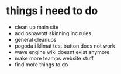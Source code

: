 # things i need to do

- clean up main site
- add oshawott skinning inc rules
- general cleanups
- pogoda i klimat test button does not work
- wave engine wiki doesnt exist anymore
- make more teamps website stuff
- find more things to do
